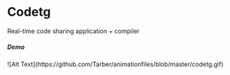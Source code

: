 # Codetg
Real-time code sharing application + compiler <br />
<h5>Demo </h5>
![Alt Text](https://github.com/Tarber/animationfiles/blob/master/codetg.gif)

